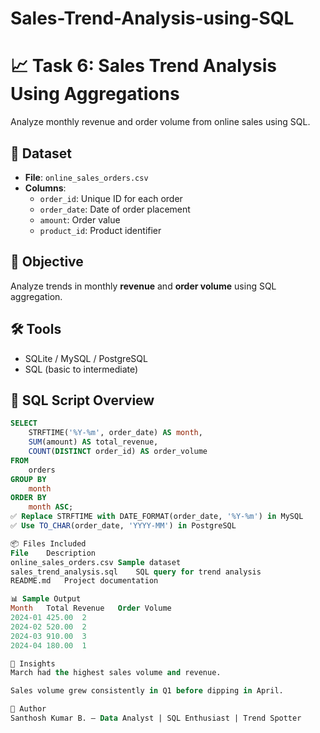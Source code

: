 # Sales-Trend-Analysis-using-SQL

# 📈 Task 6: Sales Trend Analysis Using Aggregations

Analyze monthly revenue and order volume from online sales using SQL.

## 🧾 Dataset
- **File**: `online_sales_orders.csv`
- **Columns**:
  - `order_id`: Unique ID for each order
  - `order_date`: Date of order placement
  - `amount`: Order value
  - `product_id`: Product identifier

## 🎯 Objective
Analyze trends in monthly **revenue** and **order volume** using SQL aggregation.

## 🛠️ Tools
- SQLite / MySQL / PostgreSQL
- SQL (basic to intermediate)

## 📜 SQL Script Overview

```sql
SELECT
    STRFTIME('%Y-%m', order_date) AS month,
    SUM(amount) AS total_revenue,
    COUNT(DISTINCT order_id) AS order_volume
FROM
    orders
GROUP BY
    month
ORDER BY
    month ASC;
✅ Replace STRFTIME with DATE_FORMAT(order_date, '%Y-%m') in MySQL
✅ Use TO_CHAR(order_date, 'YYYY-MM') in PostgreSQL

📦 Files Included
File	Description
online_sales_orders.csv	Sample dataset
sales_trend_analysis.sql	SQL query for trend analysis
README.md	Project documentation

📊 Sample Output
Month	Total Revenue	Order Volume
2024-01	425.00	2
2024-02	520.00	2
2024-03	910.00	3
2024-04	180.00	1

🧠 Insights
March had the highest sales volume and revenue.

Sales volume grew consistently in Q1 before dipping in April.

👤 Author
Santhosh Kumar B. — Data Analyst | SQL Enthusiast | Trend Spotter
